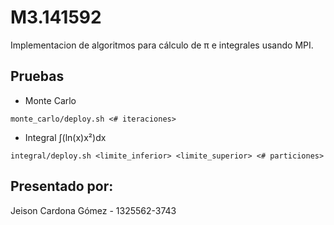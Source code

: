 # M3.141592
Implementacion de algoritmos para cálculo de π e integrales usando MPI.

## Pruebas

- Monte Carlo
```
monte_carlo/deploy.sh <# iteraciones>
```

- Integral  ∫(ln(x)x²)dx
```
integral/deploy.sh <limite_inferior> <limite_superior> <# particiones>
```

## Presentado por:
Jeison Cardona Gómez - 1325562-3743
